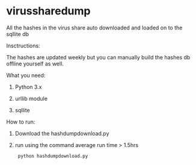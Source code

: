 # virussharedump
All the hashes in the virus share auto downloaded and loaded on to the sqllite db 

Insctructions:

  The hashes are updated weekly but you can manually build the hashes db offline yourself as well.
  
What you need:

   1. Python 3.x

   2. urllib module 

   3. sqllite
  
 How to run:
 
  1. Download the hashdumpdownload.py 
  
  2. run using the command average run time > 1.5hrs
     
          python hashdumpdownload.py 
